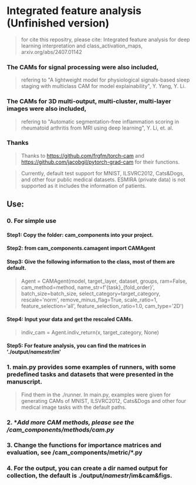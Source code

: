 # Integrated feature analysis (Unfinished version)
> for cite this repositry, please cite: Integrated feature analysis for deep learning interpretation and class_activation_maps, arxiv.org/abs/2407.01142

### The CAMs for signal processing were also included, 
> refering to "A lightweight model for physiological signals-based sleep staging with multiclass CAM for model explainability", Y. Yang, Y. Li.

### The CAMs for 3D multi-output, multi-cluster, multi-layer images were also included,
> refering to "Automatic segmentation-free inflammation scoring in rheumatoid arthritis from MRI using deep learning", Y. Li, et. al.

### Thanks
> Thanks to https://github.com/frgfm/torch-cam and https://github.com/jacobgil/pytorch-grad-cam for their functions.

> Currently, default test support for MNIST, ILSVRC2012, Cats&Dogs, and other four public medical datasets. ESMIRA (private data) is not supported as it includes the information of patients.


## Use:
### 0. **For simple use** ###
#### Step1: Copy the folder: cam_components into your project.
#### Step2: from cam_components.camagent import CAMAgent
#### Step3: Give the following information to the class, most of them are default.
> Agent = CAMAgent(model, target_layer, dataset, groups, ram=False, cam_method=method, name_str=f'{task}_{fold_order}',
>                         batch_size=batch_size, select_category=target_category, rescale='norm',  remove_minus_flag=True, scale_ratio=1,
>                         feature_selection='all', feature_selection_ratio=1.0, cam_type='2D')
#### Step4: Input your data and get the rescaled CAMs.
> indiv_cam = Agent.indiv_return(x, target_category, None)
#### Step5: For feature analysis, you can find the matrices in './output/*namestr*/im'


### 1. main.py provides some examples of runners, with some predefined tasks and datasets that were presented in the manuscript.
> Find them in the ./runner.
> In main.py, examples were given for generating CAMs of MNIST, ILSVRC2012, Cats&Dogs and other four medical image tasks with the default paths.


### 2. **Add more CAM methods, please see the /cam_components/methods/*cam.py**



### 3. **Change the functions for importance matrices and evaluation, see /cam_components/metric/*.py**



### 4. For the output, you can create a dir named output for collection, the default is ./output/*namestr*/im&cam&figs.

